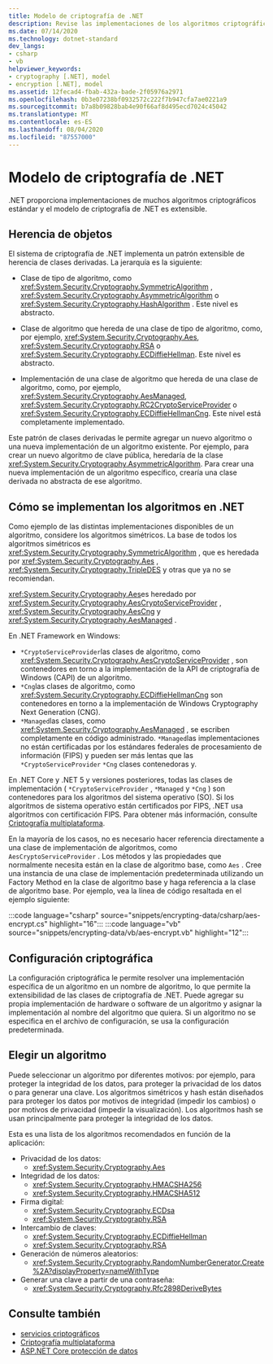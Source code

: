 ```yaml
---
title: Modelo de criptografía de .NET
description: Revise las implementaciones de los algoritmos criptográficos habituales en .NET. Obtenga información sobre el modelo de criptografía extensible de herencia de objetos, diseño de secuencias & configuración.
ms.date: 07/14/2020
ms.technology: dotnet-standard
dev_langs:
- csharp
- vb
helpviewer_keywords:
- cryptography [.NET], model
- encryption [.NET], model
ms.assetid: 12fecad4-fbab-432a-bade-2f05976a2971
ms.openlocfilehash: 0b3e07238bf0932572c222f7b947cfa7ae0221a9
ms.sourcegitcommit: b7a8b09828bab4e90f66af8d495ecd7024c45042
ms.translationtype: MT
ms.contentlocale: es-ES
ms.lasthandoff: 08/04/2020
ms.locfileid: "87557000"
---
```

# <a name="net-cryptography-model"></a>Modelo de criptografía de .NET

.NET proporciona implementaciones de muchos algoritmos criptográficos estándar y el modelo de criptografía de .NET es extensible.

## <a name="object-inheritance"></a>Herencia de objetos

El sistema de criptografía de .NET implementa un patrón extensible de herencia de clases derivadas. La jerarquía es la siguiente:

- Clase de tipo de algoritmo, como <xref:System.Security.Cryptography.SymmetricAlgorithm> , <xref:System.Security.Cryptography.AsymmetricAlgorithm> o <xref:System.Security.Cryptography.HashAlgorithm> . Este nivel es abstracto.

- Clase de algoritmo que hereda de una clase de tipo de algoritmo, como, por ejemplo, <xref:System.Security.Cryptography.Aes>, <xref:System.Security.Cryptography.RSA> o <xref:System.Security.Cryptography.ECDiffieHellman>. Este nivel es abstracto.

- Implementación de una clase de algoritmo que hereda de una clase de algoritmo, como, por ejemplo, <xref:System.Security.Cryptography.AesManaged>, <xref:System.Security.Cryptography.RC2CryptoServiceProvider> o <xref:System.Security.Cryptography.ECDiffieHellmanCng>. Este nivel está completamente implementado.

Este patrón de clases derivadas le permite agregar un nuevo algoritmo o una nueva implementación de un algoritmo existente. Por ejemplo, para crear un nuevo algoritmo de clave pública, heredaría de la clase <xref:System.Security.Cryptography.AsymmetricAlgorithm>. Para crear una nueva implementación de un algoritmo específico, crearía una clase derivada no abstracta de ese algoritmo.

## <a name="how-algorithms-are-implemented-in-net"></a>Cómo se implementan los algoritmos en .NET

Como ejemplo de las distintas implementaciones disponibles de un algoritmo, considere los algoritmos simétricos. La base de todos los algoritmos simétricos es <xref:System.Security.Cryptography.SymmetricAlgorithm> , que es heredada por <xref:System.Security.Cryptography.Aes> , <xref:System.Security.Cryptography.TripleDES> y otras que ya no se recomiendan.

<xref:System.Security.Cryptography.Aes>es heredado por <xref:System.Security.Cryptography.AesCryptoServiceProvider> , <xref:System.Security.Cryptography.AesCng> y <xref:System.Security.Cryptography.AesManaged> .

En .NET Framework en Windows:

* `*CryptoServiceProvider`las clases de algoritmo, como <xref:System.Security.Cryptography.AesCryptoServiceProvider> , son contenedores en torno a la implementación de la API de criptografía de Windows (CAPI) de un algoritmo.
* `*Cng`las clases de algoritmo, como <xref:System.Security.Cryptography.ECDiffieHellmanCng> son contenedores en torno a la implementación de Windows Cryptography Next Generation (CNG).
* `*Managed`las clases, como <xref:System.Security.Cryptography.AesManaged> , se escriben completamente en código administrado. `*Managed`las implementaciones no están certificadas por los estándares federales de procesamiento de información (FIPS) y pueden ser más lentas que las `*CryptoServiceProvider` `*Cng` clases contenedoras y.

En .NET Core y .NET 5 y versiones posteriores, todas las clases de implementación ( `*CryptoServiceProvider` , `*Managed` y `*Cng` ) son contenedores para los algoritmos del sistema operativo (SO). Si los algoritmos de sistema operativo están certificados por FIPS, .NET usa algoritmos con certificación FIPS. Para obtener más información, consulte [Criptografía multiplataforma](cross-platform-cryptography.md).

En la mayoría de los casos, no es necesario hacer referencia directamente a una clase de implementación de algoritmos, como `AesCryptoServiceProvider` . Los métodos y las propiedades que normalmente necesita están en la clase de algoritmo base, como `Aes` . Cree una instancia de una clase de implementación predeterminada utilizando un Factory Method en la clase de algoritmo base y haga referencia a la clase de algoritmo base. Por ejemplo, vea la línea de código resaltada en el ejemplo siguiente:

:::code language="csharp" source="snippets/encrypting-data/csharp/aes-encrypt.cs" highlight="16":::
:::code language="vb" source="snippets/encrypting-data/vb/aes-encrypt.vb" highlight="12":::

## <a name="cryptographic-configuration"></a>Configuración criptográfica

La configuración criptográfica le permite resolver una implementación específica de un algoritmo en un nombre de algoritmo, lo que permite la extensibilidad de las clases de criptografía de .NET. Puede agregar su propia implementación de hardware o software de un algoritmo y asignar la implementación al nombre del algoritmo que quiera. Si un algoritmo no se especifica en el archivo de configuración, se usa la configuración predeterminada.

## <a name="choosing-an-algorithm"></a>Elegir un algoritmo

Puede seleccionar un algoritmo por diferentes motivos: por ejemplo, para proteger la integridad de los datos, para proteger la privacidad de los datos o para generar una clave. Los algoritmos simétricos y hash están diseñados para proteger los datos por motivos de integridad (impedir los cambios) o por motivos de privacidad (impedir la visualización). Los algoritmos hash se usan principalmente para proteger la integridad de los datos.

Esta es una lista de los algoritmos recomendados en función de la aplicación:

- Privacidad de los datos:
  - <xref:System.Security.Cryptography.Aes>
- Integridad de los datos:
  - <xref:System.Security.Cryptography.HMACSHA256>
  - <xref:System.Security.Cryptography.HMACSHA512>
- Firma digital:
  - <xref:System.Security.Cryptography.ECDsa>
  - <xref:System.Security.Cryptography.RSA>
- Intercambio de claves:
  - <xref:System.Security.Cryptography.ECDiffieHellman>
  - <xref:System.Security.Cryptography.RSA>
- Generación de números aleatorios:
  - <xref:System.Security.Cryptography.RandomNumberGenerator.Create%2A?displayProperty=nameWithType>
- Generar una clave a partir de una contraseña:
  - <xref:System.Security.Cryptography.Rfc2898DeriveBytes>

## <a name="see-also"></a>Consulte también

- [servicios criptográficos](cryptographic-services.md)
- [Criptografía multiplataforma](cross-platform-cryptography.md)
- [ASP.NET Core protección de datos](/aspnet/core/security/data-protection/introduction)
